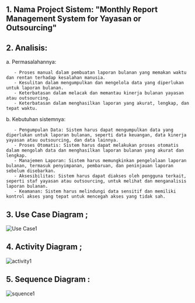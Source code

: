 ## 1. Nama Project Sistem: "Monthly Report Management System for Yayasan or Outsourcing"

## 2. Analisis:

   a. Permasalahannya:
   ```
      - Proses manual dalam pembuatan laporan bulanan yang memakan waktu dan rentan terhadap kesalahan manusia.
      - Kesulitan dalam mengumpulkan dan mengelola data yang diperlukan untuk laporan bulanan.
      - Keterbatasan dalam melacak dan memantau kinerja bulanan yayasan atau outsourcing.
      - Keterbatasan dalam menghasilkan laporan yang akurat, lengkap, dan tepat waktu.
   ```

   b. Kebutuhan sistemnya:
   ```
      - Pengumpulan Data: Sistem harus dapat mengumpulkan data yang diperlukan untuk laporan bulanan, seperti data keuangan, data kinerja yayasan atau outsourcing, dan data lainnya.
      - Proses Otomatis: Sistem harus dapat melakukan proses otomatis dalam mengolah data dan menghasilkan laporan bulanan yang akurat dan lengkap.
      - Manajemen Laporan: Sistem harus memungkinkan pengelolaan laporan bulanan, termasuk penyimpanan, pembaruan, dan peninjauan laporan sebelum disebarkan.
      - Aksesibilitas: Sistem harus dapat diakses oleh pengguna terkait, seperti staf yayasan atau outsourcing, untuk melihat dan menganalisis laporan bulanan.
      - Keamanan: Sistem harus melindungi data sensitif dan memiliki kontrol akses yang tepat untuk mencegah akses yang tidak sah.
```

## 3. Use Case Diagram ;

![Use Case1](https://github.com/Agussetiaa/SistemLapbulyayasan/assets/115542822/a0e99b27-0d05-40d8-b02a-22b5d8fb3a79)

## 4. Activity Diagram ;

![activity1](https://github.com/Agussetiaa/SistemLapbulyayasan/assets/115542822/0c923a87-cb76-4788-82f6-dd4708e487ae)

## 5. Sequence Diagram :

![squence1](https://github.com/Agussetiaa/SistemLapbulyayasan/assets/115542822/ec5dc69c-b06f-43a2-a517-4039bd472e3c)

